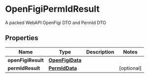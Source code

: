 

# OpenFigiPermIdResult

A packed WebAPI OpenFigi DTO and PermId DTO

## Properties

| Name | Type | Description | Notes |
|------------ | ------------- | ------------- | -------------|
|**openFigiResult** | [**OpenFigiData**](OpenFigiData.md) |  |  |
|**permIdResult** | [**PermIdData**](PermIdData.md) |  |  [optional] |



